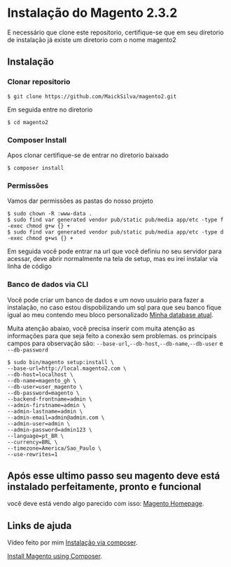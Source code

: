 # Instalação do Magento 2.3.2

E necessário que clone este repositorio, certifique-se que em seu diretorio de instalação já existe um diretorio com o nome magento2

## Instalação

### Clonar repositorio
```
$ git clone https://github.com/MaickSilva/magento2.git
```

Em seguida entre no diretorio
```
$ cd magento2
```

### Composer Install

Apos clonar certifique-se de entrar no diretorio baixado

```
$ composer install
```


### Permissões

Vamos dar permissões as pastas do nosso projeto

```
$ sudo chown -R :www-data .
$ sudo find var generated vendor pub/static pub/media app/etc -type f -exec chmod g+w {} +
$ sudo find var generated vendor pub/static pub/media app/etc -type d -exec chmod g+ws {} +
```

Em seguida você pode entrar na url que você definiu no seu servidor para acessar, deve abrir normalmente na tela de setup, mas eu irei instalar via linha de código

### Banco de dados via CLI

Você pode criar um banco de dados e um novo usuário para fazer a instalação, no caso estou dispobilizando um sql para que seu banco fique igual ao meu contendo meu bloco personalizado
[Minha database atual](https://drive.google.com/file/d/113MtbwufKYHhJAxSaYR3wcHwja7Er7CT/view?usp=sharing).

Muita atenção abaixo, você precisa inserir com muita atenção as informações para que seja feito a conexão sem problemas.
os principais campos para observação são: `--base-url`,`--db-host`,`--db-name`,`--db-user` e `--db-password`
```
$ sudo bin/magento setup:install \
--base-url=http://local.magento2.com \
--db-host=localhost \
--db-name=magento_gh \
--db-user=user_magento \
--db-password=magento \
--backend-frontname=admin \
--admin-firstname=admin \
--admin-lastname=admin \
--admin-email=admin@admin.com \
--admin-user=admin \
--admin-password=admin123 \
--language=pt_BR \
--currency=BRL \
--timezone=America/Sao_Paulo \
--use-rewrites=1 
```


## Após esse ultimo passo seu magento deve está instalado perfeitamente, pronto e funcional

você deve está vendo algo parecido com isso: [Magento Homepage](https://imgur.com/LBT6mC0).


## Links de ajuda
Vídeo feito por mim [Instalação via composer](https://streamable.com/mhwrf).

[Install Magento using Composer](https://devdocs.magento.com/guides/v2.3/install-gde/composer.html).


